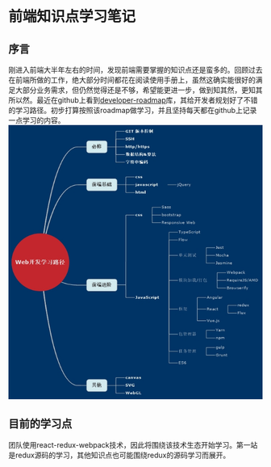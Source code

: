 # 前端知识点学习笔记

## 序言
刚进入前端大半年左右的时间，发现前端需要掌握的知识点还是蛮多的。回顾过去在前端所做的工作，绝大部分时间都花在阅读使用手册上，虽然这确实能很好的满足大部分业务需求，但仍然觉得还是不够，希望能更进一步，做到知其然，更知其所以然。最近在github上看到[developer-roadmap](https://github.com/kamranahmedse/developer-roadmap)库，其给开发者规划好了不错的学习路径。初步打算按照该roadmap做学习，并且坚持每天都在github上记录一点学习的内容。
![思维导图](./web-road-map.jpg)
## 目前的学习点
团队使用react-redux-webpack技术，因此将围绕该技术生态开始学习。第一站是redux源码的学习，其他知识点也可能围绕redux的源码学习而展开。

